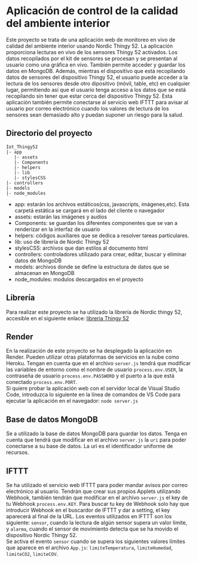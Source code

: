 # Aplicación de control de la calidad del ambiente interior 
Este proyecto se trata de una aplicación web de monitoreo en vivo de calidad del ambiente interior usando Nordic Thingy 52. La aplicación proporciona lecturas en vivo de los sensores Thingy 52 activados. Los datos recopilados por el kit de sensores se procesan y se presentan al usuario como una gráfica en vivo. También permite acceder y guardar los datos en MongoDB. Además, mientras el dispositivo que está recopilando datos de sensores del dispositivo Thingy 52, el usuario puede acceder a la lectura de los sensores desde otro dipositivo (móvil, table, etc) en cualquier lugar, permitiendo así que el usuario tenga acceso a los datos que se está recopilando sin tener que estar cerca del dispositivo Thingy 52. Esta aplicación también permite conectarse al servicio web IFTTT para avisar al usuario por correo electrónico cuando los valores de lectura de los sensores sean demasiado alto y puedan suponer un riesgo para la salud.

## Directorio del proyecto
~~~
Iot_Thingy52
|- app
   |- assets
   |- Components
   |- helpers
   |- lib
   |- stylesCSS
|- controllers 
|- models 
|- node_modules
~~~
- app: estarán los archivos estáticos(css, javascripts, imágenes,etc). Esta carpetá estática se cargará en el lado del cliente o navegador
- assets: estarán las imágenes y audios
- Components: se guardan los diferentes componentes que se van a renderizar en la interfaz de usuario
- helpers: códigos auxiliares que se dedica a resolver tareas particulares. 
- lib: uso de librería de Nordic Thingy 52
- stylesCSS: archivos que dan estilos al documento html
- controllers: controladores utilizado para crear, editar, buscar y eliminar datos de MongoDB
- models: archivos donde se define la estructura de datos que se almacenan en MongoDB
- node_modules: modulos descargados en el proyecto
## Librería
Para realizar este proyecto se ha utilizado la librería de Nordic thingy 52, accesible en el siguiente enlace: 
[libreria Thingy 52](https://github.com/NordicPlayground/Nordic-Thingy52-Thingyjs)
## Render
En la realización de este proyecto se ha desplegado la aplicación en Render. Pueden utilizar otras plataformas de servicios en la nube como Heroku. Tengan en cuenta que en el archivo `server.js` tendrá que modificar las variables de entorno como el nombre de usuario `process.env.USER`, la contraseña de usuario `process.env.PASSWORD` y el puerto a la que está conectado `process.env.PORT`.  
Si quiere probar la aplicación web con el servidor local de Visual Studio Code, introduzca lo siguiente en la línea de comandos de VS Code para ejecutar la aplicación en el navegador:
`node server.js`
## Base de datos MongoDB
Se a utilizado la base de datos MongoDB para guardar los datos. Tenga en cuenta que tendrá que modificar en el archivo `server.js` la `uri` para poder conectarse a su base de datos. La uri es el identificador uniforme de recursos.
## IFTTT
Se ha utilizado el servicio web IFTTT para poder mandar avisos por correo electrónico al usuario. Tendrán que crear sus propios Applets utilizando Webhook, también tendrán que modificar en el archivo `server.js` el key de tu Webhook `process.env.KEY`. Para buscar tu key de Webhook solo hay que introducir Webhook en el buscardor de IFTTT y dar a setting, el key aparecerá al final de la URL. Los eventos utilizados en IFTTT son los siguiente: `sensor`, cuando la lectura de algún sensor supera un valor límite, y `alarma`, cuando el sensor de movimiento detecta que se ha movido el dispositivo Nordic Thingy 52.  
Se activa el evento `sensor` cuando se supera los siguientes valores límites que aparece en el archivo `App.js`: `limiteTemperatura`, `limiteHumedad`, `limiteCO2`, `limiteCOV`.

